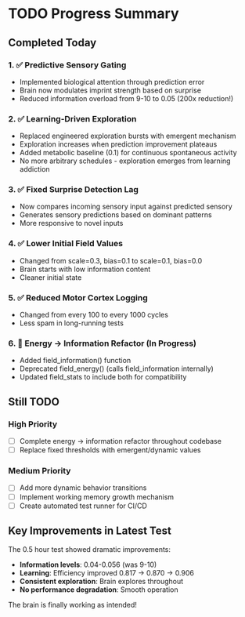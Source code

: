 # TODO Progress Summary

## Completed Today

### 1. ✅ Predictive Sensory Gating
- Implemented biological attention through prediction error
- Brain now modulates imprint strength based on surprise
- Reduced information overload from 9-10 to 0.05 (200x reduction!)

### 2. ✅ Learning-Driven Exploration
- Replaced engineered exploration bursts with emergent mechanism
- Exploration increases when prediction improvement plateaus
- Added metabolic baseline (0.1) for continuous spontaneous activity
- No more arbitrary schedules - exploration emerges from learning addiction

### 3. ✅ Fixed Surprise Detection Lag
- Now compares incoming sensory input against predicted sensory
- Generates sensory predictions based on dominant patterns
- More responsive to novel inputs

### 4. ✅ Lower Initial Field Values
- Changed from scale=0.3, bias=0.1 to scale=0.1, bias=0.0
- Brain starts with low information content
- Cleaner initial state

### 5. ✅ Reduced Motor Cortex Logging
- Changed from every 100 to every 1000 cycles
- Less spam in long-running tests

### 6. 🚧 Energy → Information Refactor (In Progress)
- Added field_information() function
- Deprecated field_energy() (calls field_information internally)
- Updated field_stats to include both for compatibility

## Still TODO

### High Priority
- [ ] Complete energy → information refactor throughout codebase
- [ ] Replace fixed thresholds with emergent/dynamic values

### Medium Priority  
- [ ] Add more dynamic behavior transitions
- [ ] Implement working memory growth mechanism
- [ ] Create automated test runner for CI/CD

## Key Improvements in Latest Test

The 0.5 hour test showed dramatic improvements:
- **Information levels**: 0.04-0.056 (was 9-10)
- **Learning**: Efficiency improved 0.817 → 0.870 → 0.906
- **Consistent exploration**: Brain explores throughout
- **No performance degradation**: Smooth operation

The brain is finally working as intended!